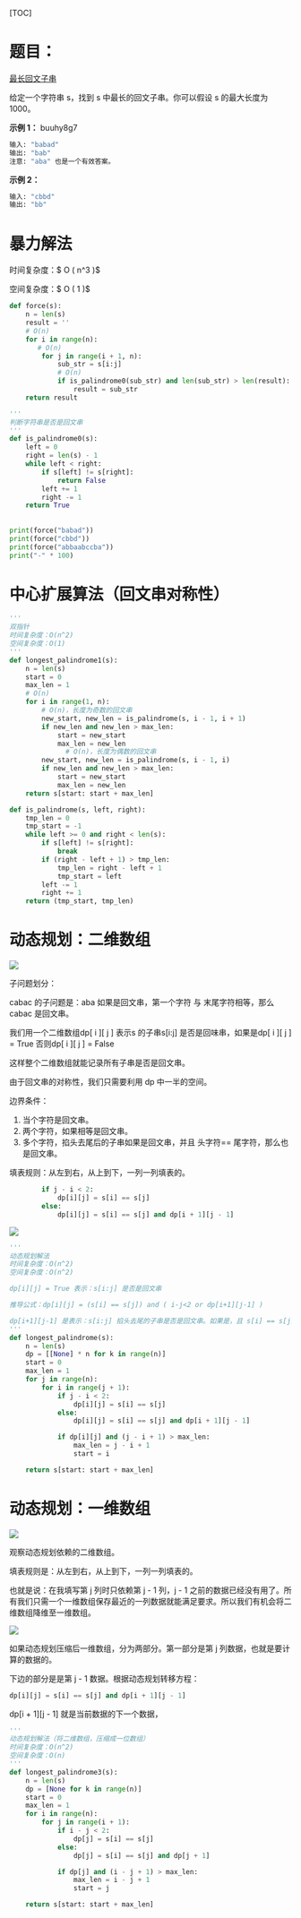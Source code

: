 [TOC]

# 题目：

[最长回文子串](https://leetcode-cn.com/problems/longest-palindromic-substring/)

给定一个字符串 s，找到 s 中最长的回文子串。你可以假设 s 的最大长度为 1000。

**示例 1：** buuhy8g7

```python
输入: "babad"
输出: "bab"
注意: "aba" 也是一个有效答案。
```

**示例 2：**

```python
输入: "cbbd"
输出: "bb"
```

# 暴力解法

时间复杂度：$ O ( n^3 )$

空间复杂度：$ O ( 1 )$

```python
def force(s):
    n = len(s)
    result = ''
    # O(n)
    for i in range(n):
       # O(n)
        for j in range(i + 1, n):
            sub_str = s[i:j]
            # O(n)
            if is_palindrome0(sub_str) and len(sub_str) > len(result):
                result = sub_str
    return result

'''
判断字符串是否是回文串
'''
def is_palindrome0(s):
    left = 0
    right = len(s) - 1
    while left < right:
        if s[left] != s[right]:
            return False
        left += 1
        right -= 1
    return True
  
  
print(force("babad"))
print(force("cbbd"))
print(force("abbaabccba"))
print("-" * 100)
```



# 中心扩展算法（回文串对称性）

```python
'''
双指针
时间复杂度：O(n^2)
空间复杂度：O(1)
'''
def longest_palindrome1(s):
    n = len(s)
    start = 0
    max_len = 1
    # O(n)
    for i in range(1, n):
        # O(n)，长度为奇数的回文串
        new_start, new_len = is_palindrome(s, i - 1, i + 1)
        if new_len and new_len > max_len:
            start = new_start
            max_len = new_len
			  # O(n)，长度为偶数的回文串
        new_start, new_len = is_palindrome(s, i - 1, i)
        if new_len and new_len > max_len:
            start = new_start
            max_len = new_len
    return s[start: start + max_len]

def is_palindrome(s, left, right):
    tmp_len = 0
    tmp_start = -1
    while left >= 0 and right < len(s):
        if s[left] != s[right]:
            break
        if (right - left + 1) > tmp_len:
            tmp_len = right - left + 1
            tmp_start = left
        left -= 1
        right += 1
    return (tmp_start, tmp_len)
```



# 动态规划：二维数组

![](images/20200510095653.jpg)

子问题划分：

cabac  的子问题是：aba 如果是回文串，第一个字符 与 末尾字符相等，那么cabac 是回文串。

我们用一个二维数组dp\[ i ][ j ] 表示s 的子串s[i:j] 是否是回味串，如果是dp\[ i ][ j ] = True 否则dp\[ i ][ j ] = False

这样整个二维数组就能记录所有子串是否是回文串。

由于回文串的对称性，我们只需要利用 dp 中一半的空间。



边界条件：

1. 当个字符是回文串。
2. 两个字符，如果相等是回文串。
3. 多个字符，掐头去尾后的子串如果是回文串，并且 头字符== 尾字符，那么也是回文串。

填表规则：从左到右，从上到下，一列一列填表的。

```python
        if j - i < 2:
            dp[i][j] = s[i] == s[j]
        else:
            dp[i][j] = s[i] == s[j] and dp[i + 1][j - 1]
```
![](images/20200510110221.jpg)

```python
'''
动态规划解法
时间复杂度：O(n^2)
空间复杂度：O(n^2)

dp[i][j] = True 表示：s[i:j] 是否是回文串

推导公式：dp[i][j] = (s[i] == s[j]) and ( i-j<2 or dp[i+1][j-1] )

dp[i+1][j-1] 是表示：s[i:j] 掐头去尾的子串是否是回文串。如果是，且 s[i] == s[j] 那么，s[i:j] 也是回文串。
'''
def longest_palindrome(s):
    n = len(s)
    dp = [[None] * n for k in range(n)]
    start = 0
    max_len = 1
    for j in range(n):
        for i in range(j + 1):
            if j - i < 2:
                dp[i][j] = s[i] == s[j]
            else:
                dp[i][j] = s[i] == s[j] and dp[i + 1][j - 1]

            if dp[i][j] and (j - i + 1) > max_len:
                max_len = j - i + 1
                start = i

    return s[start: start + max_len]
```



# 动态规划：一维数组

![](images/20200510110221.jpg)

观察动态规划依赖的二维数组。

填表规则是：从左到右，从上到下，一列一列填表的。

也就是说：在我填写第 j 列时只依赖第 j - 1 列，j - 1 之前的数据已经没有用了。所有我们只需一个一维数组保存最近的一列数据就能满足要求。所以我们有机会将二维数组降维至一维数组。



![](images/20200510113709.jpg)

如果动态规划压缩后一维数组，分为两部分。第一部分是第 j 列数据，也就是要计算的数据的。

下边的部分是是第 j - 1 数据。根据动态规划转移方程：

```python
dp[i][j] = s[i] == s[j] and dp[i + 1][j - 1]
```

dp\[i + 1][j - 1] 就是当前数据的下一个数据，



```python
'''
动态规划解法（将二维数组，压缩成一位数组）
时间复杂度：O(n^2)
空间复杂度：O(n)
'''
def longest_palindrome3(s):
    n = len(s)
    dp = [None for k in range(n)]
    start = 0
    max_len = 1
    for i in range(n):
        for j in range(i + 1):
            if i - j < 2:
                dp[j] = s[i] == s[j]
            else:
                dp[j] = s[i] == s[j] and dp[j + 1]

            if dp[j] and (i - j + 1) > max_len:
                max_len = i - j + 1
                start = j

    return s[start: start + max_len]
```







